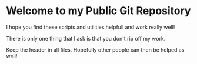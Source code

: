 <h1>Welcome to my Public Git Repository</h1>
<p></p>I hope you find these scripts and utilities helpfull and work really well!</p>
<p>There is only one thing that I ask is that you don't rip off my work. </p>
<p></p>Keep the header in all files. Hopefully other people can then be helped as well!</p>
